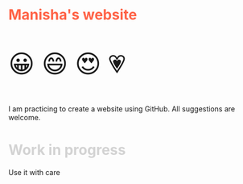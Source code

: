 
<html>
<body>
<meta charset="UTF-8">
<h1 style="color:Tomato;"> Manisha's website </h1>
<p style="font-size:50px">&#128512; &#128516; &#128525; &#128151;
</body>
</html>

I am practicing to create a website using GitHub. All suggestions are welcome.


<html>
<body>
<h1 style="color:LightGrey;"> Work in progress </h1>

<p> Use it with care </p>

</body>
</html>


